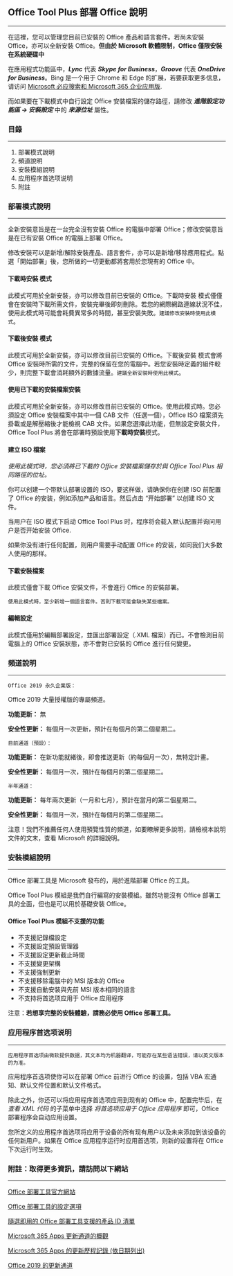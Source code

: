 ## Office Tool Plus 部署 Office 說明

---

在這裡，您可以管理您目前已安裝的 Office 產品和語言套件。若尚未安裝 Office，亦可以全新安裝 Office。**但由於 Microsoft 軟體限制，Office 僅限安裝在系統硬碟中**

在應用程式功能區中，***Lync*** 代表 ***Skype for Business***，***Groove*** 代表 ***OneDrive for Business***。Bing 是一个用于 Chrome 和 Edge 的扩展，若要获取更多信息，请访问 [Microsoft 必应搜索和 Microsoft 365 企业应用版](https://docs.microsoft.com/zh-tw/deployoffice/microsoft-search-bing).

而如果要在下載模式中自行設定 Office 安裝檔案的儲存路徑，請修改 ***進階設定功能區 -> 安裝設定*** 中的 ***來源位址*** 屬性。

### 目錄

---

1. 部署模式說明
2. 頻道說明
3. 安裝模組說明
4. 应用程序首选项说明
5. 附註

### 部署模式說明

---

全新安裝意旨是在一台完全沒有安裝 Office 的電腦中部署 Office；修改安裝意旨是在已有安裝 Office 的電腦上部署 Office。

修改安裝可以是新增/解除安裝產品、語言套件，亦可以是新增/移除應用程式。點選「開始部署」後，您所做的一切更動都將套用於您現有的 Office 中。

#### 下載時安裝 模式

此模式可用於全新安裝，亦可以修改目前已安裝的 Office。下載時安裝 模式僅僅會在安裝時下載所需文件，安裝完畢後即刻刪除。若您的網際網路連線狀況不佳，使用此模式時可能會耗費異常多的時間，甚至安裝失敗。`建議修改安裝時使用此模式`。

#### 下載後安裝 模式

此模式可用於全新安裝，亦可以修改目前已安裝的 Office。下載後安裝 模式會將 Office 安裝時所需的文件，完整的保留在您的電腦中。若您安裝時定義的組件較少，則完整下載會消耗額外的數據流量。`建議全新安裝時使用此模式`。

#### 使用已下載的安裝檔案安裝

此模式可用於全新安裝，亦可以修改目前已安裝的 Office。使用此模式時。您必須設定 Office 安裝檔案中其中一個 CAB 文件（任選一個），Office ISO 檔案須先掛載或是解壓縮後才能檢視 CAB 文件。如果您選擇此功能，但無設定安裝文件，Office Tool Plus 將會在部署時預設使用**下載時安裝**模式。

#### 建立 ISO 檔案

*使用此模式時，您必須將已下載的 Office 安裝檔案儲存於與 Office Tool Plus 相同路徑的位址。*

你可以创建一个带默认部署设置的 ISO，要这样做，请确保你在创建 ISO 前配置了 Office 的安装，例如添加产品和语言。然后点击 “开始部署” 以创建 ISO 文件。

当用户在 ISO 模式下启动 Office Tool Plus 时，程序将会载入默认配置并询问用户是否开始安装 Office.

如果你没有进行任何配置，则用户需要手动配置 Office 的安装，如同我们大多数人使用的那样。

#### 下載安裝檔案

此模式僅會下載 Office 安裝文件，不會進行 Office 的安裝部署。

`使用此模式時，至少新增一個語言套件。否則下載可能會缺失某些檔案。`

#### 編輯設定

此模式僅用於編輯部署設定，並匯出部署設定（.XML 檔案）而已。不會檢測目前電腦上的 Office 安裝狀態，亦不會對已安裝的 Office 進行任何變更。

### 頻道說明

---

`Office 2019 永久企業版：`

Office 2019 大量授權版的專屬頻道。

**功能更新：** 無

**安全性更新：** 每個月一次更新，預計在每個月的第二個星期二。

`目前通道（預設）：`

**功能更新：** 在新功能就緒後，即會推送更新（約每個月一次），無特定計畫。

**安全性更新：** 每個月一次，預計在每個月的第二個星期二。

`半年通道：`

**功能更新：** 每年兩次更新（一月和七月），預計在當月的第二個星期二。

**安全性更新：** 每個月一次，預計在每個月的第二個星期二。

注意！我們不推薦任何人使用預覽性質的頻道，如要瞭解更多說明，請檢視本說明文件的文末，查看 Microsoft 的詳細說明。

### 安裝模組說明

---

Office 部署工具是 Microsoft 發布的，用於進階部署 Office 的工具。

Office Tool Plus 模組是我們自行編寫的安裝模組。雖然功能沒有 Office 部署工具的全面，但也是可以用於基礎安裝 Office。

#### Office Tool Plus 模組不支援的功能

- 不支援記錄檔設定
- 不支援設定預設管理器
- 不支援設定更新截止時間
- 不支援變更架構
- 不支援強制更新
- 不支援移除電腦中的 MSI 版本的 Office
- 不支援自動安裝與先前 MSI 版本相同的語言
- 不支持将首选项应用于 Office 应用程序

注意：**若想享完整的安裝體驗，請務必使用 Office 部署工具。**

### 应用程序首选项说明

---

`应用程序首选项由微软提供数据，其文本均为机器翻译，可能存在某些语法错误，请以英文版本的为准。`

应用程序首选项使你可以在部署 Office 前进行 Office 的设置，包括 VBA 宏通知、默认文件位置和默认文件格式。

除此之外，你还可以将应用程序首选项应用到现有的 Office 中，配置完毕后，在 *查看 XML 代码* 的子菜单中选择 *将首选项应用于 Office 应用程序* 即可，Office 部署程序会自动应用设置。

您所定义的应用程序首选项将应用于设备的所有现有用户以及未来添加到该设备的任何新用户。如果在 Office 应用程序运行时应用首选项，则新的设置将在 Office 下次运行时生效。

### 附註：取得更多資訊，請訪問以下網站

---

[Office 部署工具官方網站](https://aka.ms/ODT)

[Office 部署工具的設定選項](https://docs.microsoft.com/zh-tw/deployoffice/office-deployment-tool-configuration-options)

[隨選即用的 Office 部署工具支援的產品 ID 清單](https://docs.microsoft.com/zh-tw/office365/troubleshoot/installation/product-ids-supported-office-deployment-click-to-run)

[Microsoft 365 Apps 更新通道的概觀](https://docs.microsoft.com/zh-tw/deployoffice/overview-update-channels)

[Microsoft 365 Apps 的更新歷程記錄 (依日期列出)](https://docs.microsoft.com/zh-tw/officeupdates/update-history-microsoft365-apps-by-date)

[Office 2019 的更新通道](https://docs.microsoft.com/zh-tw/DeployOffice/office2019/update#update-channel-for-office-2019)
